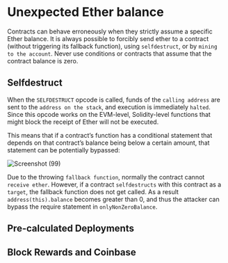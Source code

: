 # Unexpected Ether balance

Contracts can behave erroneously when they strictly assume a specific Ether balance. It is always possible to forcibly send ether to a contract (without triggering its fallback function), using `selfdestruct`, or by `mining to the account`. Never use conditions or contracts that assume that the contract balance is zero. 


## Selfdestruct

When the `SELFDESTRUCT` opcode is called, funds of the `calling address` are sent to the `address on the stack`, and execution is immediately `halted`. Since this opcode works on the EVM-level, Solidity-level functions that might block the receipt of Ether will not be executed.


This means that if a contract’s function has a conditional statement that depends on that contract’s balance being below a certain amount, that statement can be potentially bypassed:


![Screenshot (99)](https://user-images.githubusercontent.com/82324643/208237959-4e0ee897-000e-4d84-a593-da6daa73b17c.png)

Due to the throwing `fallback function`, normally the contract cannot `receive ether`. However, if a contract `selfdestructs` with this contract as a `target`, the fallback function does not get called. As a result `address(this).balance` becomes greater than 0, and thus the attacker can bypass the require statement in `onlyNonZeroBalance`.
## Pre-calculated Deployments

## Block Rewards and Coinbase
